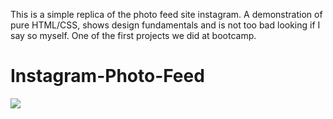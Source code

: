 This is a simple replica of the photo feed site instagram. A demonstration of pure HTML/CSS, shows design fundamentals and is not too bad looking if I say so myself. One of the first projects we did at bootcamp.

# Instagram-Photo-Feed
![](instagramrep.gif)
